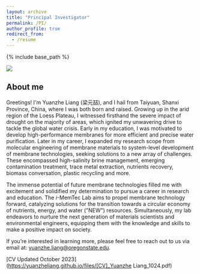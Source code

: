 ```yaml
---
layout: archive
title: "Principal Investigator"
permalink: /PI/
author_profile: true
redirect_from:
  - /resume
---
```


{% include base_path %}

<img src='/images/PI_info.png'>

## About me

Greetings! I'm Yuanzhe Liang (梁元喆), and I hail from Taiyuan, Shanxi Province, China, where I was both born and raised. Growing up in the arid region of the Loess Plateau, I witnessed firsthand the severe impact of drought on the majority of areas, which ignited my unwavering drive to tackle the global water crisis. Early in my education, I was motivated to develop high-performance membranes for more efficient and precise water purification. Later in my career, I expanded my research scope from molecular engineering of membrane materials to system-level development of membrane technologies, seeking solutions to a new array of challenges. These encompassed high-salinity brine management, emerging contamination treatment, trace metal extraction, nutrients recovery, biomass conversation, plastic recycling and more. 

The immense potential of future membrane technologies filled me with excitement and solidified my determination to pursue a career in research and education. The *i*-MemTec Lab aims to propel membrane technology forward, catalyzing solutions for the transition towards a circular economy of nutrients, energy, and water ("NEW") resources. Simultaneously, my lab endeavors to nurture the next generation of materials scientists and environmental engineers, equipping them with the knowledge and skills to make a positive impact on society. 

If you’re interested in learning more, please feel free to reach out to us via email at: yuanzhe.liang@oregonstate.edu.

[CV Updated October 2023](https://yuanzheliang.github.io/files/[CV]_Yuanzhe Liang_1024.pdf)
